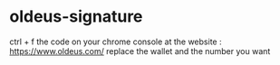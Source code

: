 # oldeus-signature

ctrl + f the code on your chrome console at the website : https://www.oldeus.com/
replace the wallet and the number you want
